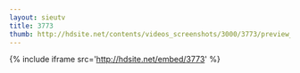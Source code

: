 ```yaml
---
layout: sieutv
title: 3773
thumb: http://hdsite.net/contents/videos_screenshots/3000/3773/preview_360p.mp4.jpg
---
```

{% include iframe src='http://hdsite.net/embed/3773' %}
 
